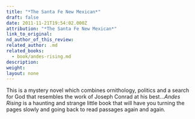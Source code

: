 ```yaml
---
title: "*The Santa Fe New Mexican*"
draft: false
date: 2011-11-21T19:54:02.000Z
attribution: "*The Santa Fe New Mexican*"
link_to_original:
nd_author_of_this_review:
related_author: .md
related_books:
  - book/andes-rising.md
description:
weight:
layout: none
---
```

This is a mystery novel which combines ornithology, politics and a search for God that resembles the work of Joseph Conrad at his best...*Andes Rising* is a haunting and strange little book that will have you turning the pages slowly and going back to read passages again and again.

